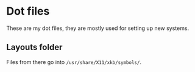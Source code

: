 # Dot files
These are my dot files, they are mostly used for setting up new systems.

## Layouts folder
Files from there go into `/usr/share/X11/xkb/symbols/`.
